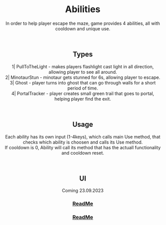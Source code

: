 <h1 align="center">Abilities</h1>
<p align="center">
In order to help player escape the maze, game provides 4 abilities, all with cooldown and unique use.
</p>

<br>
<h2 align="center">Types</h2>
<p align="center">
1| PullToTheLight - makes players flashlight cast light in all direction, allowing player to see all around.<br>
2| MinotaurStun - minotaur gets stunned for 6s, allowing player to escape.<br>
3| Ghost - player turns into ghost that can go through walls for a short period of time.<br>
4| PortalTracker - player creates small green trail that goes to portal, helping player find the exit.
</p>


<br>
<h2 align="center">Usage</h2>
<p align="center">
Each ability has its own input (1-4keys), which calls main Use method, that checks which ability is choosen and calls its Use method.<br>
If cooldown is 0, Ability will call its method that has the actuall functionality and cooldown reset.<br>
</p>

<br>
<h2 align="center">UI</h2>
<p align="center">
Coming 23.09.2023
</p>


<h3 align="center">
  <a href="README.md">ReadMe</a>
</h3>




<h3 align="center">
  <a href="README.md">ReadMe</a>
</h3>
